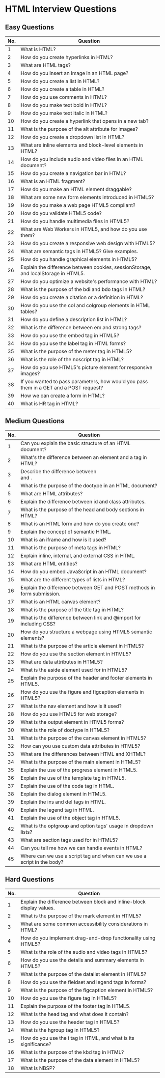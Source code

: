 # HTML Interview Questions

## Easy Questions

| No. | Question                                                                 |
| --- | ------------------------------------------------------------------------ |
| 1   | What is HTML?                                                            |
| 2   | How do you create hyperlinks in HTML?                                    |
| 3   | What are HTML tags?                                                      |
| 4   | How do you insert an image in an HTML page?                              |
| 5   | How do you create a list in HTML?                                        |
| 6   | How do you create a table in HTML?                                       |
| 7   | How do you use comments in HTML?                                         |
| 8   | How do you make text bold in HTML?                                       |
| 9   | How do you make text italic in HTML?                                     |
| 10  | How do you create a hyperlink that opens in a new tab?                   |
| 11  | What is the purpose of the alt attribute for images?                     |
| 12  | How do you create a dropdown list in HTML?                               |
| 13  | What are inline elements and block-level elements in HTML?               |
| 14  | How do you include audio and video files in an HTML document?            |
| 15  | How do you create a navigation bar in HTML?                              |
| 16  | What is an HTML fragment?                                                |
| 17  | How do you make an HTML element draggable?                               |
| 18  | What are some new form elements introduced in HTML5?                     |
| 19  | How do you make a web page HTML5 compliant?                              |
| 20  | How do you validate HTML5 code?                                          |
| 21  | How do you handle multimedia files in HTML5?                             |
| 22  | What are Web Workers in HTML5, and how do you use them?                  |
| 23  | How do you create a responsive web design with HTML5?                    |
| 24  | What are semantic tags in HTML5? Give examples.                          |
| 25  | How do you handle graphical elements in HTML5?                           |
| 26  | Explain the difference between cookies, sessionStorage, and localStorage in HTML5. |
| 27  | How do you optimize a website's performance with HTML?                   |
| 28  | What is the purpose of the bdi and bdo tags in HTML?                     |
| 29  | How do you create a citation or a definition in HTML?                    |
| 30  | How do you use the col and colgroup elements in HTML tables?             |
| 31  | How do you define a description list in HTML?                            |
| 32  | What is the difference between em and strong tags?                       |
| 33  | How do you use the embed tag in HTML5?                                   |
| 34  | How do you use the label tag in HTML forms?                              |
| 35  | What is the purpose of the meter tag in HTML5?                           |
| 36  | What is the role of the noscript tag in HTML?                            |
| 37  | How do you use HTML5's picture element for responsive images?            |
| 38  | If you wanted to pass parameters, how would you pass them in a GET and a POST request? |
| 39  | How we can create a form in HTML?                                        |
| 40  | What is HR tag in HTML?                                                  |

## Medium Questions

| No. | Question                                                                 |
| --- | ------------------------------------------------------------------------ |
| 1   | Can you explain the basic structure of an HTML document?                 |
| 2   | What's the difference between an element and a tag in HTML?              |
| 3   | Describe the difference between <div> and <span>.                        |
| 4   | What is the purpose of the doctype in an HTML document?                  |
| 5   | What are HTML attributes?                                                |
| 6   | Explain the difference between id and class attributes.                  |
| 7   | What is the purpose of the head and body sections in HTML?               |
| 8   | What is an HTML form and how do you create one?                          |
| 9   | Explain the concept of semantic HTML.                                    |
| 10  | What is an iframe and how is it used?                                    |
| 11  | What is the purpose of meta tags in HTML?                                |
| 12  | Explain inline, internal, and external CSS in HTML.                      |
| 13  | What are HTML entities?                                                  |
| 14  | How do you embed JavaScript in an HTML document?                         |
| 15  | What are the different types of lists in HTML?                           |
| 16  | Explain the difference between GET and POST methods in form submission.  |
| 17  | What is an HTML canvas element?                                          |
| 18  | What is the purpose of the title tag in HTML?                            |
| 19  | What is the difference between link and @import for including CSS?       |
| 20  | How do you structure a webpage using HTML5 semantic elements?            |
| 21  | What is the purpose of the article element in HTML5?                     |
| 22  | How do you use the section element in HTML5?                             |
| 23  | What are data attributes in HTML5?                                       |
| 24  | What is the aside element used for in HTML5?                             |
| 25  | Explain the purpose of the header and footer elements in HTML5.          |
| 26  | How do you use the figure and figcaption elements in HTML5?              |
| 27  | What is the nav element and how is it used?                              |
| 28  | How do you use HTML5 for web storage?                                    |
| 29  | What is the output element in HTML5 forms?                               |
| 30  | What is the role of doctype in HTML5?                                     |
| 31  | What is the purpose of the canvas element in HTML5?                      |
| 32  | How can you use custom data attributes in HTML5?                         |
| 33  | What are the differences between HTML and XHTML?                         |
| 34  | What is the purpose of the main element in HTML5?                        |
| 35  | Explain the use of the progress element in HTML5.                        |
| 36  | Explain the use of the template tag in HTML5.                            |
| 37  | Explain the use of the code tag in HTML.                                 |
| 38  | Explain the dialog element in HTML5.                                     |
| 39  | Explain the ins and del tags in HTML.                                    |
| 40  | Explain the legend tag in HTML.                                          |
| 41  | Explain the use of the object tag in HTML5.                              |
| 42  | What is the optgroup and option tags' usage in dropdown lists?           |
| 43  | What are section tags used for in HTML5?                                 |
| 44  | Can you tell me how we can handle events in HTML?                        |
| 45  | Where can we use a script tag and when can we use a script in the body?  |

## Hard Questions

| No. | Question                                                                 |
| --- | ------------------------------------------------------------------------ |
| 1   | Explain the difference between block and inline-block display values.    |
| 2   | What is the purpose of the mark element in HTML5?                        |
| 3   | What are some common accessibility considerations in HTML?               |
| 4   | How do you implement drag-and-drop functionality using HTML5?            |
| 5   | What is the role of the audio and video tags in HTML5?                   |
| 6   | How do you use the details and summary elements in HTML5?                |
| 7   | What is the purpose of the datalist element in HTML5?                    |
| 8   | How do you use the fieldset and legend tags in forms?                    |
| 9   | What is the purpose of the figcaption element in HTML5?                  |
| 10  | How do you use the figure tag in HTML5?                                  |
| 11  | Explain the purpose of the footer tag in HTML5.                          |
| 12  | What is the head tag and what does it contain?                           |
| 13  | How do you use the header tag in HTML5?                                  |
| 14  | What is the hgroup tag in HTML5?                                         |
| 15  | How do you use the i tag in HTML, and what is its significance?          |
| 16  | What is the purpose of the kbd tag in HTML?                              |
| 17  | What is the purpose of the data element in HTML5?                        |
| 18  | What is NBSP?                                                            |
